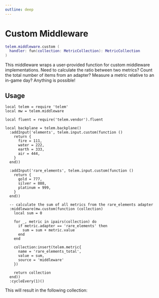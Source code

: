 ```yaml
---
outline: deep
---
```


# Custom Middleware <RepoLink path="lib/middleware/CustomMiddleware.lua" />

```lua
telem.middleware.custom (
  handler: fun(collection: MetricCollection): MetricCollection
)
```

This middleware wraps a user-provided function for custom middleware implementations. Need to calculate the ratio between two metrics? Count the total number of items from an adapter? Measure a metric relative to an in-game day? Anything is possible!

<PropertiesTable
  :properties="[
    {
      name: 'handler',
      type: 'fun(collection: MetricCollection): MetricCollection',
      default: 'nil',
      description: 'Function executed when processing this middleware. The returned collection can be a new collection or a reference to the input collection.'
    }
  ]"
/>

## Usage

```lua{25-41}
local telem = require 'telem'
local mw = telem.middleware

local fluent = require('telem.vendor').fluent

local backplane = telem.backplane()
  :addInput('elements', telem.input.custom(function ()
    return {
      fire = 111,
      water = 222,
      earth = 333,
      air = 444,
    }
  end))

  :addInput('rare_elements', telem.input.custom(function ()
    return {
      gold = 777,
      silver = 888,
      platinum = 999,
    }
  end))

  -- calculate the sum of all metrics from the rare_elements adapter
  :middleware(mw.custom(function (collection)
    local sum = 0
    
    for _, metric in ipairs(collection) do
      if metric.adapter == 'rare_elements' then
        sum = sum + metric.value
      end
    end

    collection:insert(telem.metric{
      name = 'rare_elements_total',
      value = sum,
      source = 'middleware'
    })

    return collection
  end))
  :cycleEvery(1)()
```

This will result in the following collection:

<MetricTable
  show-heritage
  :metrics="[
    {
      name: 'fire',
      value: 111,
      adapter: 'elements'
    },
    {
      name: 'water',
      value: 222,
      adapter: 'elements'
    },
    {
      name: 'earth',
      value: 333,
      adapter: 'elements'
    },
    {
      name: 'air',
      value: 444,
      adapter: 'elements'
    },
    {
      name: 'gold',
      value: 777,
      adapter: 'rare_elements'
    },
    {
      name: 'silver',
      value: 888,
      adapter: 'rare_elements'
    },
    {
      name: 'platinum',
      value: 999,
      adapter: 'rare_elements'
    },
    {
      name: 'rare_elements_total',
      value: 2664,
      source: 'middleware'
    }
  ]"
/>